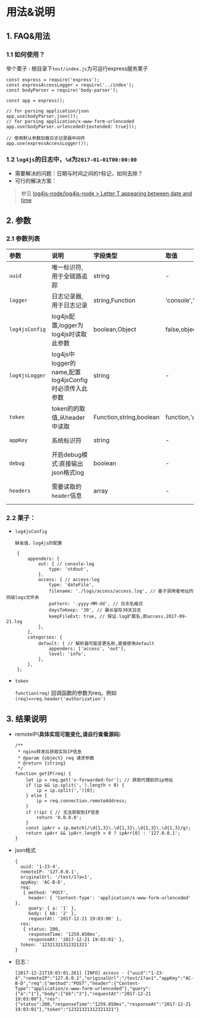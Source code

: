 
# 用法&说明

## 1. FAQ&用法
### 1.1 如何使用？

举个栗子 : 根目录下`test/index.js`为可运行express服务栗子

```
const express = require('express');
const expressAccessLogger = require('../index');
const bodyParser = require('body-parser');

const app = express();

// for parsing application/json
app.use(bodyParser.json());
// for parsing application/x-www-form-urlencoded
app.use(bodyParser.urlencoded({extended: true}));

// 使用默认参数加载日志记录器中间件
app.use(expressAccessLogger());
```

### 1.2 `log4js`的日志中，`%d`为`2017-01-01T00:00:00`
- 需要解决的问题：日期与时间之间的`T`标记，如何去除？
- 可行的解决方案：

>  参见 [log4js-node/log4js-node > Letter T appearing between date and time](https://github.com/log4js-node/log4js-node/issues/634)

## 2. 参数
### 2.1 参数列表

|参数|说明|字段类型|取值|默认值|
|:---|:---|:---|:---|:---|
|`uuid`|唯一标识符,用于全链路追踪|string|-|uuid|
|`logger`|日志记录器,用于日志记录|string,Function|'console','log4js',function|console.log|
|`log4jsConfig `|log4js配置,logger为log4js时读取此参数|boolean,Object|false,object|false|
|`log4jsLogger`|log4js中logger的name,配置log4jsConfig时必须传入此参数|string|-|access|
|`token `|token的的取值,从header中读取|Function,string,boolean|function,'authorization',false|authorization|
|`appKey`|系统标识符|string|-|DEFAULT-APP|
|`debug`|开启debug模式:直接输出json格式log|boolean|-|false|
|`headers`|需要读取的`header`信息|array|-|`['User-Agent', 'Content-Type']`|

### 2.2 栗子：

- `log4jsConfig`

      缺省值，log4js的配置

```
    {
        appenders: {
            out: { // console-log
                type: 'stdout',
            },
            access: { // access-log
                type: 'dateFile',
                filename: './logs/access/access.log', // 基于调用者地址的同级logs文件夹
                pattern: '.yyyy-MM-dd', // 日志名格式
                daysToKeep: '30', // 最长留存30天日志
                keepFileExt: true, // 保证.log扩展名,即access.2017-09-21.log
            },
        },
        categories: {
            default: { // 解析器可能变更名称,直接使用default
                appenders: ['access', 'out'],
                level: 'info',
            },
        },
    };
```

- `token`

    `function(req)` 回调函数的参数为req，例如`(req)=>req.header('authorization')`

## 3. 结果说明

- remoteIP(**具体实现可能变化,请自行查看源码**)

 	```
    /**
     * nginx转发后获取实际IP信息
     * @param {object} req 请求参数
     * @return {string}
     */
    function getIP(req) {
        let ip = req.get('x-forwarded-for'); // 获取代理前的ip地址
        if (ip && ip.split(',').length > 0) {
            ip = ip.split(',')[0];
        } else {
            ip = req.connection.remoteAddress;
        }
        if (!ip) { // 无法获取到IP信息
            return '0.0.0.0';
        }
        const ipArr = ip.match(/\d{1,3}\.\d{1,3}\.\d{1,3}\.\d{1,3}/g);
        return ipArr && ipArr.length > 0 ? ipArr[0] : '127.0.0.1';
    }
 	```

- json格式

	```
	{
	  uuid: '1-23-4',
	  remoteIP: '127.0.0.1',
	  originalUrl: '/test/1?a=1',
	  appKey: 'AC-B-D',
	  req:
	   { method: 'POST',
	     header: { 'Content-Type': 'application/x-www-form-urlencoded' },
	     query: { a: '1' },
	     body: { bb: '2' },
	     requestAt: '2017-12-21 19:03:00' },
	  res:
	   { status: 200,
	     responseTime: '1259.850ms',
	     responseAt: '2017-12-21 19:03:01' },
	  token: '12321321312321321'
	}
	```
- 日志：

 	```
 	[2017-12-21T19:03:01.261] [INFO] access - {"uuid":"1-23-4","remoteIP":"127.0.0.1","originalUrl":"/test/1?a=1","appKey":"AC-B-D","req":{"method":"POST","header":{"Content-Type":"application/x-www-form-urlencoded"},"query":{"a":"1"},"body":{"bb":"2"},"requestAt":"2017-12-21 19:03:00"},"res":{"status":200,"responseTime":"1259.850ms","responseAt":"2017-12-21 19:03:01"},"token":"12321321312321321"}
 	```
